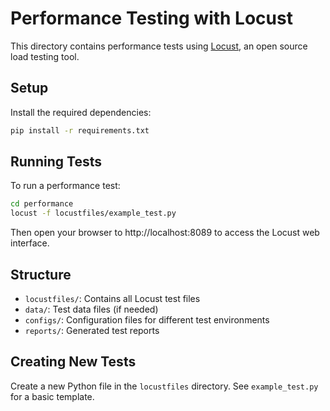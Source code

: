# Performance Testing with Locust

This directory contains performance tests using [Locust](https://locust.io/), an open source load testing tool.

## Setup

Install the required dependencies:

```bash
pip install -r requirements.txt
```

## Running Tests

To run a performance test:

```bash
cd performance
locust -f locustfiles/example_test.py
```

Then open your browser to http://localhost:8089 to access the Locust web interface.

## Structure

- `locustfiles/`: Contains all Locust test files
- `data/`: Test data files (if needed)
- `configs/`: Configuration files for different test environments
- `reports/`: Generated test reports

## Creating New Tests

Create a new Python file in the `locustfiles` directory. See `example_test.py` for a basic template.
